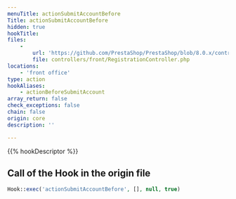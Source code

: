 ```yaml
---
menuTitle: actionSubmitAccountBefore
Title: actionSubmitAccountBefore
hidden: true
hookTitle: 
files:
    -
        url: 'https://github.com/PrestaShop/PrestaShop/blob/8.0.x/controllers/front/RegistrationController.php'
        file: controllers/front/RegistrationController.php
locations:
    - 'front office'
type: action
hookAliases:
    - actionBeforeSubmitAccount
array_return: false
check_exceptions: false
chain: false
origin: core
description: ''

---
```


{{% hookDescriptor %}}

## Call of the Hook in the origin file

```php
Hook::exec('actionSubmitAccountBefore', [], null, true)
```
